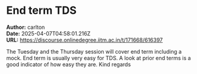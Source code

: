 # End term TDS

**Author:** carlton  
**Date:** 2025-04-07T04:58:01.216Z  
**URL:** https://discourse.onlinedegree.iitm.ac.in/t/171668/616397

The Tuesday and the Thursday session will cover end term including a mock.
End term is usually very easy for TDS. A look at prior end terms is a good indicator of how easy they are.
Kind regards
